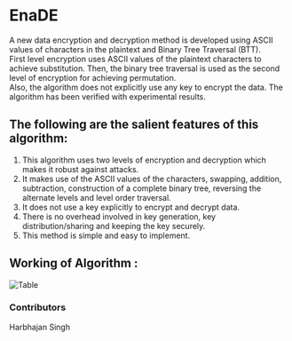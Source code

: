 # EnaDE
A new data encryption and decryption method is developed using ASCII values of characters in the plaintext and Binary Tree Traversal (BTT).<br> First level encryption uses ASCII values of the plaintext characters to achieve substitution. Then, the binary tree traversal is used as the second level of encryption for achieving permutation.<br> Also, the algorithm does not explicitly use any key to encrypt the data. The algorithm has been verified with experimental results.

## The following are the salient features of this algorithm:
1. This algorithm uses two levels of encryption and decryption which makes it robust against attacks.
2. It makes use of the ASCII values of the characters, swapping, addition, subtraction, construction of a
complete binary tree, reversing the alternate levels and level order traversal.
3. It does not use a key explicitly to encrypt and decrypt data.
4. There is no overhead involved in key generation, key distribution/sharing and keeping the key securely.
5. This method is simple and easy to implement.

## Working of Algorithm :

![Table](https://i.ibb.co/Yh6KSSt/Screenshot-from-2020-09-20-23-55-54.png)


### Contributors
 Harbhajan Singh
 
